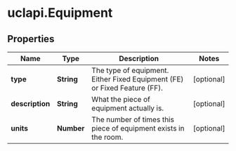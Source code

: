 # uclapi.Equipment

## Properties

Name | Type | Description | Notes
------------ | ------------- | ------------- | -------------
**type** | **String** | The type of equipment. Either Fixed Equipment (FE) or Fixed Feature (FF). | [optional] 
**description** | **String** | What the piece of equipment actually is. | [optional] 
**units** | **Number** | The number of times this piece of equipment exists in the room. | [optional] 


